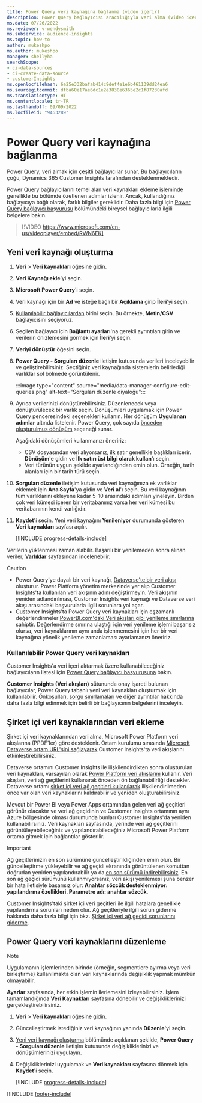 ```yaml
---
title: Power Query veri kaynağına bağlanma (video içerir)
description: Power Query bağlayıcısı aracılığıyla veri alma (video içerir)
ms.date: 07/26/2022
ms.reviewer: v-wendysmith
ms.subservice: audience-insights
ms.topic: how-to
author: mukeshpo
ms.author: mukeshpo
manager: shellyha
searchScope:
- ci-data-sources
- ci-create-data-source
- customerInsights
ms.openlocfilehash: 6a25e332bafab414c9def4e1e6b461139dd24ea6
ms.sourcegitcommit: dfba60e17ae6dc1e2e3830e6365e2c1f87230afd
ms.translationtype: HT
ms.contentlocale: tr-TR
ms.lasthandoff: 09/09/2022
ms.locfileid: "9463289"
---
```

# <a name="connect-to-a-power-query-data-source"></a>Power Query veri kaynağına bağlanma

Power Query, veri almak için çeşitli bağlayıcılar sunar. Bu bağlayıcıların çoğu, Dynamics 365 Customer Insights tarafından desteklenmektedir.

Power Query bağlayıcılarını temel alan veri kaynakları ekleme işleminde genellikle bu bölümde özetlenen adımlar izlenir. Ancak, kullandığınız bağlayıcıya bağlı olarak, farklı bilgiler gereklidir. Daha fazla bilgi için [Power Query bağlayıcı başvurusu](/power-query/connectors/) bölümündeki bireysel bağlayıcılarla ilgili belgelere bakın.

> [!VIDEO https://www.microsoft.com/en-us/videoplayer/embed/RWN6EK]

## <a name="create-a-new-data-source"></a>Yeni veri kaynağı oluşturma

1. **Veri** > **Veri kaynakları** öğesine gidin.

1. **Veri Kaynağı ekle**'yi seçin.

1. **Microsoft Power Query**'i seçin.

1. Veri kaynağı için bir **Ad** ve isteğe bağlı bir **Açıklama** girip **İleri**'yi seçin.

1. [Kullanılabilir bağlayıcılardan](#available-power-query-data-sources) birini seçin. Bu örnekte, **Metin/CSV** bağlayıcısını seçiyoruz.

1. Seçilen bağlayıcı için **Bağlantı ayarları**'na gerekli ayrıntıları girin ve verilerin önizlemesini görmek için **İleri**'yi seçin.

1. **Veriyi dönüştür** öğesini seçin.

1. **Power Query - Sorguları düzenle** iletişim kutusunda verileri inceleyebilir ve geliştirebilirsiniz. Seçtiğiniz veri kaynağında sistemlerin belirlediği varlıklar sol bölmede görüntülenir.

   :::image type="content" source="media/data-manager-configure-edit-queries.png" alt-text="Sorguları düzenle diyaloğu":::

1. Ayrıca verilerinizi dönüştürebilirsiniz. Düzenlenecek veya dönüştürülecek bir varlık seçin. Dönüşümleri uygulamak için Power Query penceresindeki seçenekleri kullanın. Her dönüşüm **Uygulanan adımlar** altında listelenir. Power Query, çok sayıda [önceden oluşturulmuş dönüşüm](/power-query/power-query-what-is-power-query#transformations) seçeneği sunar.

   Aşağıdaki dönüşümleri kullanmanızı öneririz:

   - CSV dosyasından veri alıyorsanız, ilk satır genellikle başlıkları içerir. **Dönüşüm**'e gidin ve **İlk satırı üst bilgi olarak kullan**'ı seçin.
   - Veri türünün uygun şekilde ayarlandığından emin olun. Örneğin, tarih alanları için bir tarih türü seçin.

1. **Sorguları düzenle** iletişim kutusunda veri kaynağınıza ek varlıklar eklemek için **Ana Sayfa**'ya gidin ve **Veri al**'ı seçin. Bu veri kaynağının tüm varlıklarını ekleyene kadar 5-10 arasındaki adımları yineleyin. Birden çok veri kümesi içeren bir veritabanınız varsa her veri kümesi bu veritabanının kendi varlığıdır.

1. **Kaydet**'i seçin. Yeni veri kaynağını **Yenileniyor** durumunda gösteren **Veri kaynakları** sayfası açılır.

   [!INCLUDE [progress-details-include](includes/progress-details-pane.md)]

Verilerin yüklenmesi zaman alabilir. Başarılı bir yenilemeden sonra alınan veriler, [**Varlıklar**](entities.md) sayfasından incelenebilir.

> [!CAUTION]
>
> - Power Query'ye dayalı bir veri kaynağı, [Dataverse'te bir veri akışı](/power-query/dataflows/overview-dataflows-across-power-platform-dynamics-365) oluşturur. Power Platform yönetim merkezinde yer alıp Customer Insights'ta kullanılan veri akışının adını değiştirmeyin. Veri akışının yeniden adlandırılması, Customer Insights veri kaynağı ve Dataverse veri akışı arasındaki başvurularla ilgili sorunlara yol açar.
> - Customer Insights'ta Power Query veri kaynakları için eşzamanlı değerlendirmeler [PowerBI.com'daki Veri akışları gibi yenileme sınırlarına](/power-query/power-query-online-limits#refresh-limits) sahiptir. Değerlendirme sınırına ulaştığı için veri yenileme işlemi başarısız olursa, veri kaynaklarının aynı anda işlenmemesini için her bir veri kaynağına yönelik yenileme zamanlaması ayarlamanızı öneririz.

### <a name="available-power-query-data-sources"></a>Kullanılabilir Power Query veri kaynakları

Customer Insights'a veri içeri aktarmak üzere kullanabileceğiniz bağlayıcıların listesi için [Power Query bağlayıcı başvurusuna](/power-query/connectors/) bakın.

**Customer Insights (Veri akışları)** sütununda onay işareti bulunan bağlayıcılar, Power Query tabanlı yeni veri kaynakları oluşturmak için kullanılabilir. Önkoşulları, [sorgu sınırlamaları](/power-query/power-query-online-limits) ve diğer ayrıntılar hakkında daha fazla bilgi edinmek için belirli bir bağlayıcının belgelerini inceleyin.

## <a name="add-data-from-on-premises-data-sources"></a>Şirket içi veri kaynaklarından veri ekleme

Şirket içi veri kaynaklarından veri alma, Microsoft Power Platform veri akışlarına (PPDF'ler) göre desteklenir. Ortam kurulumu sırasında [Microsoft Dataverse ortam URL'sini sağlayarak](create-environment.md) Customer Insights'ta veri akışlarını etkinleştirebilirsiniz.

Dataverse ortamını Customer Insights ile ilişkilendirdikten sonra oluşturulan veri kaynakları, varsayılan olarak [Power Platform veri akışlarını](/power-query/dataflows/overview-dataflows-across-power-platform-dynamics-365) kullanır. Veri akışları, veri ağ geçitlerini kullanarak önceden ön bağlanabilirliği destekler. Dataverse ortamı [şirket içi veri ağ geçitleri kullanılarak](/data-integration/gateway/service-gateway-app) ilişkilendirilmeden önce var olan veri kaynaklarını kaldırabilir ve yeniden oluşturabilirsiniz.

Mevcut bir Power BI veya Power Apps ortamından gelen veri ağ geçitleri görünür olacaktır ve veri ağ geçidinin ve Customer Insights ortamının aynı Azure bölgesinde olması durumunda bunları Customer Insights'da yeniden kullanabilirsiniz. Veri kaynakları sayfasında, yerinde veri ağ geçitlerini görüntüleyebileceğiniz ve yapılandırabileceğiniz Microsoft Power Platform ortama gitmek için bağlantılar gösterilir.

> [!IMPORTANT]
> Ağ geçitlerinizin en son sürümüne güncelleştirildiğinden emin olun. Bir güncelleştirme yükleyebilir ve ağ geçidi ekranında görüntülenen komuttan doğrudan yeniden yapılandırabilir ya da [en son sürümü indirebilirsiniz](https://powerapps.microsoft.com/downloads/). En son ağ geçidi sürümünü kullanmıyorsanız, veri akışı yenilemesi şuna benzer bir hata iletisiyle başarısız olur: **Anahtar sözcük desteklenmiyor: yapılandırma özellikleri. Parametre adı: anahtar sözcük**.
>
> Customer Insights'taki şirket içi veri geçitleri ile ilgili hatalara genellikle yapılandırma sorunları neden olur. Ağ geçitleriyle ilgili sorun giderme hakkında daha fazla bilgi için bkz. [Şirket içi veri ağ geçidi sorunlarını giderme](/data-integration/gateway/service-gateway-tshoot).

## <a name="edit-power-query-data-sources"></a>Power Query veri kaynaklarını düzenleme

> [!NOTE]
> Uygulamanın işlemlerinden birinde (örneğin, segmentlere ayırma veya veri birleştirme) kullanılmakta olan veri kaynaklarında değişiklik yapmak mümkün olmayabilir.
>
> **Ayarlar** sayfasında, her etkin işlemin ilerlemesini izleyebilirsiniz. İşlem tamamlandığında **Veri Kaynakları** sayfasına dönebilir ve değişikliklerinizi gerçekleştirebilirsiniz.

1. **Veri** > **Veri kaynakları** öğesine gidin.

1. Güncelleştirmek istediğiniz veri kaynağının yanında **Düzenle**'yi seçin.

1. [Yeni veri kaynağı oluşturma](#create-a-new-data-source) bölümünde açıklanan şekilde, **Power Query - Sorguları düzenle** iletişim kutusunda değişikliklerinizi ve dönüşümlerinizi uygulayın.

1. Değişikliklerinizi uygulamak ve **Veri kaynakları** sayfasına dönmek için **Kaydet**'i seçin.

   [!INCLUDE [progress-details-include](includes/progress-details-pane.md)]

[!INCLUDE [footer-include](includes/footer-banner.md)]
